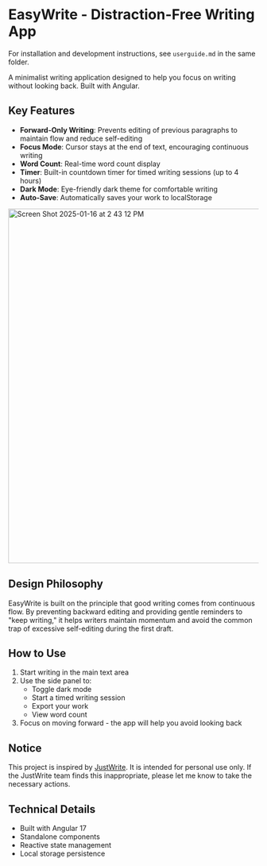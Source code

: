 # EasyWrite - Distraction-Free Writing App

For installation and development instructions, see `userguide.md` in the same folder.

A minimalist writing application designed to help you focus on writing without looking back. Built with Angular.

## Key Features

- **Forward-Only Writing**: Prevents editing of previous paragraphs to maintain flow and reduce self-editing
- **Focus Mode**: Cursor stays at the end of text, encouraging continuous writing
- **Word Count**: Real-time word count display
- **Timer**: Built-in countdown timer for timed writing sessions (up to 4 hours)
- **Dark Mode**: Eye-friendly dark theme for comfortable writing
- **Auto-Save**: Automatically saves your work to localStorage

<img width="714" alt="Screen Shot 2025-01-16 at 2 43 12 PM" src="https://github.com/user-attachments/assets/6d83b33c-90fd-4181-8b8b-f8843fb9994a" />

## Design Philosophy

EasyWrite is built on the principle that good writing comes from continuous flow. By preventing backward editing and providing gentle reminders to "keep writing," it helps writers maintain momentum and avoid the common trap of excessive self-editing during the first draft.

## How to Use

1. Start writing in the main text area
2. Use the side panel to:
   - Toggle dark mode
   - Start a timed writing session
   - Export your work
   - View word count
3. Focus on moving forward - the app will help you avoid looking back

## Notice

This project is inspired by [JustWrite](https://www.justwrite.page/). It is intended for personal use only. If the JustWrite team finds this inappropriate, please let me know to take the necessary actions.

## Technical Details

- Built with Angular 17
- Standalone components
- Reactive state management
- Local storage persistence
